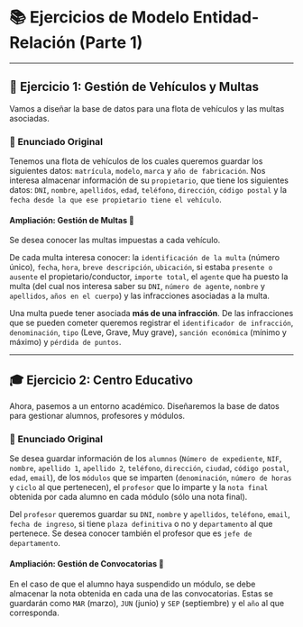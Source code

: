 # 📚 Ejercicios de Modelo Entidad-Relación (Parte 1)

---

## 🚗 Ejercicio 1: Gestión de Vehículos y Multas

Vamos a diseñar la base de datos para una flota de vehículos y las multas asociadas.

### 📝 Enunciado Original

Tenemos una flota de vehículos de los cuales queremos guardar los siguientes datos: `matrícula`, `modelo`, `marca` y `año de fabricación`. Nos interesa almacenar información de su `propietario`, que tiene los siguientes datos: `DNI`, `nombre`, `apellidos`, `edad`, `teléfono`, `dirección`, `código postal` y la `fecha desde la que ese propietario tiene el vehículo`.

#### Ampliación: Gestión de Multas 👮

Se desea conocer las multas impuestas a cada vehículo.

De cada multa interesa conocer: la `identificación de la multa` (número único), `fecha`, `hora`, `breve descripción`, `ubicación`, si estaba `presente o ausente` el propietario/conductor, `importe total`, el `agente` que ha puesto la multa (del cual nos interesa saber su `DNI`, `número de agente`, `nombre` y `apellidos`, `años en el cuerpo`) y las infracciones asociadas a la multa.

Una multa puede tener asociada **más de una infracción**. De las infracciones que se pueden cometer queremos registrar el `identificador de infracción`, `denominación`, `tipo` (Leve, Grave, Muy grave), `sanción económica` (mínimo y máximo) y `pérdida de puntos`.

---

## 🎓 Ejercicio 2: Centro Educativo

Ahora, pasemos a un entorno académico. Diseñaremos la base de datos para gestionar alumnos, profesores y módulos.

### 📝 Enunciado Original

Se desea guardar información de los `alumnos` (`Número de expediente`, `NIF`, `nombre`, `apellido 1`, `apellido 2`, `teléfono`, `dirección`, `ciudad`, `código postal`, `edad`, `email`), de los `módulos` que se imparten (`denominación`, `número de horas` y `ciclo` al que pertenecen), el `profesor` que lo imparte y la `nota final` obtenida por cada alumno en cada módulo (sólo una nota final).

Del `profesor` queremos guardar su `DNI`, `nombre` y `apellidos`, `teléfono`, `email`, `fecha de ingreso`, si tiene `plaza definitiva` o no y `departamento` al que pertenece. Se desea conocer también el profesor que es `jefe de departamento`.

#### Ampliación: Gestión de Convocatorias 📄

En el caso de que el alumno haya suspendido un módulo, se debe almacenar la nota obtenida en cada una de las convocatorias. Estas se guardarán como `MAR` (marzo), `JUN` (junio) y `SEP` (septiembre) y el `año` al que corresponda.